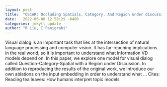 ```yaml
---
layout: post
title:  "OSCAR: Occluding Spatials, Category, And Region under discussion"
date:   2022-06-08 12:58:29 -0400
categories: jekyll update
author: "R Liu, I Panigrahi"
---
```

Visual dialog is an important task that lies at the intersection of natural language processing and computer vision. It has far-reaching implications in the real world, so it is important to understand what information VD models depend on. In this paper, we explore one model for visual dialog called Question-Category-Spatial with a Region under Discussion. In addition to reproducing the results of the original work, we introduce our own ablations on the input embedding in order to understand what …
Cites: ‪Reading tea leaves: How humans interpret topic models‬  